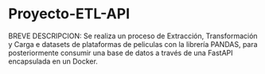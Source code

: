 # Proyecto-ETL-API  

BREVE DESCRIPCION:
Se realiza un proceso de Extracción, Transformación y Carga e datasets de plataformas de peliculas con la librería PANDAS, para posteriormente consumir una base de datos a través de una FastAPI encapsulada en un Docker.
